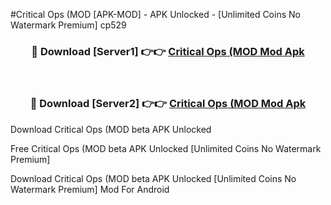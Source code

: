 #Critical Ops (MOD [APK-MOD] - APK Unlocked - [Unlimited Coins No Watermark Premium] cp529



<div align="center">

<h3>🔴 Download [Server1] 👉👉 <a href="https://momento.my/?title=Critical_Ops_(MOD">Critical Ops (MOD Mod Apk</a></h3><br>

<h3>🔴 Download [Server2] 👉👉 <a href="https://momento.my/?title=Critical_Ops_(MOD">Critical Ops (MOD Mod Apk</a></h3>
</div>



Download Critical Ops (MOD beta APK Unlocked

Free Critical Ops (MOD beta APK Unlocked [Unlimited Coins No Watermark Premium]

Download Critical Ops (MOD beta APK Unlocked [Unlimited Coins No Watermark Premium] Mod For Android
